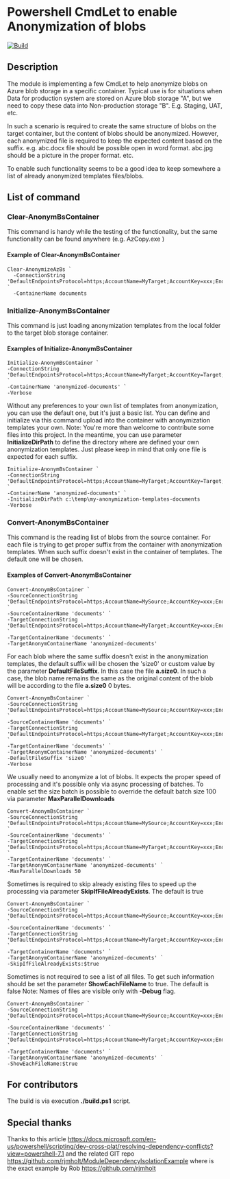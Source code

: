 # Powershell CmdLet to enable Anonymization of blobs

[![Build](https://github.com/Jezour1sw/AnonymBsContainer/actions/workflows/main.yml/badge.svg)](https://github.com/Jezour1sw/AnonymBsContainer/actions/workflows/main.yml)

## Description

The module is implementing a few CmdLet to help anonymize blobs on Azure blob storage in a specific container.
Typical use is for situations when Data for production system are stored on Azure blob storage "A",
but we need to copy these data into Non-production storage "B". E.g. Staging, UAT, etc.

In such a scenario is required to create the same structure of blobs on the target container, but the content of blobs should be anonymized.
However, each anonymized file is required to keep the expected content based on the suffix. e.g. abc.docx file should be possible open in word format. abc.jpg should be a picture in the proper format. etc.

To enable such functionality seems to be a good idea to keep somewhere a list of already anonymized templates files/blobs.

## List of command

### Clear-AnonymBsContainer

This command is handy while the testing of the functionality, but the same functionality can be found anywhere (e.g. AzCopy.exe )

#### Example of Clear-AnonymBsContainer

``` pwsh
Clear-AnonymizeAzBs `
  -ConnectionString 'DefaultEndpointsProtocol=https;AccountName=MyTarget;AccountKey=xxx;EndpointSuffix=core.windows.net' `
  -ContainerName documents
```

### Initialize-AnonymBsContainer

This command is just loading anonymization templates from the local folder to the target blob storage container.

#### Examples of Initialize-AnonymBsContainer

``` pwsh
Initialize-AnonymBsContainer `
-ConnectionString 'DefaultEndpointsProtocol=https;AccountName=MyTarget;AccountKey=Target;EndpointSuffix=core.windows.net' `
-ContainerName 'anonymized-documents' `
-Verbose
```

Without any preferences to your own list of templates from anonymization, you can use the default one, but it's just a basic list.
You can define and initialize via this command upload into the container with anonymization templates your own.
Note: You're more than welcome to contribute some files into this project.
In the meantime, you can use parameter **InitializeDirPath** to define the directory where are defined your own anonymization templates.
Just please keep in mind that only one file is expected for each suffix.

``` pwsh
Initialize-AnonymBsContainer `
-ConnectionString 'DefaultEndpointsProtocol=https;AccountName=MyTarget;AccountKey=Target;EndpointSuffix=core.windows.net' `
-ContainerName 'anonymized-documents' `
-InitializeDirPath c:\temp\my-anonymization-templates-documents
-Verbose
```

### Convert-AnonymBsContainer

This command is the reading list of blobs from the source container. For each file is trying to get proper suffix from the container with anonymization templates.
When such suffix doesn't exist in the container of templates. The default one will be chosen.

#### Examples of Convert-AnonymBsContainer

``` pwsh
Convert-AnonymBsContainer `
-SourceConnectionString 'DefaultEndpointsProtocol=https;AccountName=MySource;AccountKey=xxx;EndpointSuffix=core.windows.net' `
-SourceContainerName 'documents' `
-TargetConnectionString 'DefaultEndpointsProtocol=https;AccountName=MyTarget;AccountKey=xxx;EndpointSuffix=core.windows.net' `
-TargetContainerName 'documents' `
-TargetAnonymContainerName 'anonymized-documents' 
```

For each blob where the same suffix doesn't exist in the anonymization templates, the default suffix will be chosen the 'size0' or custom value by the parameter **DefaultFileSuffix**.
In this case the file **a.size0**. In such a case, the blob name remains the same as the original content of the blob will be according to the file **a.size0** 0 bytes.

``` pwsh
Convert-AnonymBsContainer `
-SourceConnectionString 'DefaultEndpointsProtocol=https;AccountName=MySource;AccountKey=xxx;EndpointSuffix=core.windows.net' `
-SourceContainerName 'documents' `
-TargetConnectionString 'DefaultEndpointsProtocol=https;AccountName=MyTarget;AccountKey=xxx;EndpointSuffix=core.windows.net' `
-TargetContainerName 'documents' `
-TargetAnonymContainerName 'anonymized-documents' `
-DefaultFileSuffix 'size0' `
-Verbose
```

We usually need to anonymize a lot of blobs. It expects the proper speed of processing and it's possible only via async processing of batches.
To enable set the size batch is possible to override the default batch size 100 via parameter **MaxParallelDownloads**

``` pwsh
Convert-AnonymBsContainer `
-SourceConnectionString 'DefaultEndpointsProtocol=https;AccountName=MySource;AccountKey=xxx;EndpointSuffix=core.windows.net' `
-SourceContainerName 'documents' `
-TargetConnectionString 'DefaultEndpointsProtocol=https;AccountName=MyTarget;AccountKey=xxx;EndpointSuffix=core.windows.net' `
-TargetContainerName 'documents' `
-TargetAnonymContainerName 'anonymized-documents' `
-MaxParallelDownloads 50
```

Sometimes is required to skip already existing files to speed up the processing via parameter **SkipIfFileAlreadyExists**. The default is true

``` pwsh
Convert-AnonymBsContainer `
-SourceConnectionString 'DefaultEndpointsProtocol=https;AccountName=MySource;AccountKey=xxx;EndpointSuffix=core.windows.net' `
-SourceContainerName 'documents' `
-TargetConnectionString 'DefaultEndpointsProtocol=https;AccountName=MyTarget;AccountKey=xxx;EndpointSuffix=core.windows.net' `
-TargetContainerName 'documents' `
-TargetAnonymContainerName 'anonymized-documents' `
-SkipIfFileAlreadyExists:$true
```

Sometimes is not required to see a list of all files. To get such information should be set the parameter **ShowEachFileName** to true. The default is false
Note: Names of files are visible only with **-Debug** flag.

``` pwsh
Convert-AnonymBsContainer `
-SourceConnectionString 'DefaultEndpointsProtocol=https;AccountName=MySource;AccountKey=xxx;EndpointSuffix=core.windows.net' `
-SourceContainerName 'documents' `
-TargetConnectionString 'DefaultEndpointsProtocol=https;AccountName=MyTarget;AccountKey=xxx;EndpointSuffix=core.windows.net' `
-TargetContainerName 'documents' `
-TargetAnonymContainerName 'anonymized-documents' `
-ShowEachFileName:$true
```

## For contributors

The build is via execution **./build.ps1** script.

## Special thanks

Thanks to this article <https://docs.microsoft.com/en-us/powershell/scripting/dev-cross-plat/resolving-dependency-conflicts?view=powershell-7.1>
and the related GIT repo <https://github.com/rjmholt/ModuleDependencyIsolationExample> where is the exact example by Rob <https://github.com/rjmholt>
